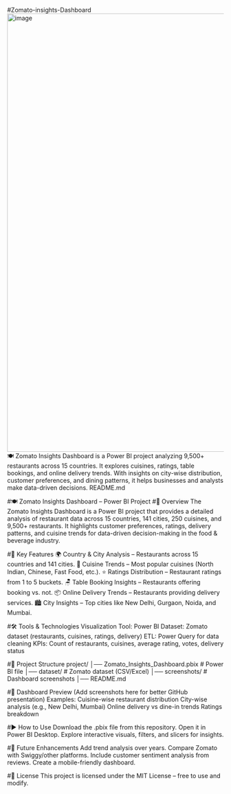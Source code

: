 #Zomato-insights-Dashboard
<img width="1918" height="1021" alt="image" src="https://github.com/user-attachments/assets/e47d7588-2116-40f0-bfbc-a4840bdd56c1" />
🍽️ Zomato Insights Dashboard is a Power BI project analyzing 9,500+ restaurants across 15 countries. It explores cuisines, ratings, table bookings, and online delivery trends. With insights on city-wise distribution, customer preferences, and dining patterns, it helps businesses and analysts make data-driven decisions. README.md

#🍽️ Zomato Insights Dashboard – Power BI Project
#📖 Overview
The Zomato Insights Dashboard is a Power BI project that provides a detailed analysis of restaurant data across 15 countries, 141 cities, 250 cuisines, and 9,500+ restaurants.
It highlights customer preferences, ratings, delivery patterns, and cuisine trends for data-driven decision-making in the food & beverage industry.

#🚀 Key Features
🌍 Country & City Analysis – Restaurants across 15 countries and 141 cities.
🍛 Cuisine Trends – Most popular cuisines (North Indian, Chinese, Fast Food, etc.).
⭐ Ratings Distribution – Restaurant ratings from 1 to 5 buckets.
🪑 Table Booking Insights – Restaurants offering booking vs. not.
📦 Online Delivery Trends – Restaurants providing delivery services.
🏙️ City Insights – Top cities like New Delhi, Gurgaon, Noida, and Mumbai.


#🛠️ Tools & Technologies
Visualization Tool: Power BI
Dataset: Zomato dataset (restaurants, cuisines, ratings, delivery)
ETL: Power Query for data cleaning
KPIs: Count of restaurants, cuisines, average rating, votes, delivery status

#📂 Project Structure
project/ │── Zomato_Insights_Dashboard.pbix # Power BI file │── dataset/ # Zomato dataset (CSV/Excel) │── screenshots/ # Dashboard screenshots │── README.md

#📸 Dashboard Preview
(Add screenshots here for better GitHub presentation)
Examples:
Cuisine-wise restaurant distribution
City-wise analysis (e.g., New Delhi, Mumbai)
Online delivery vs dine-in trends
Ratings breakdown

#▶️ How to Use
Download the .pbix file from this repository.
Open it in Power BI Desktop.
Explore interactive visuals, filters, and slicers for insights.

#🔮 Future Enhancements
Add trend analysis over years.
Compare Zomato with Swiggy/other platforms.
Include customer sentiment analysis from reviews.
Create a mobile-friendly dashboard.

#📜 License
This project is licensed under the MIT License – free to use and modify.
